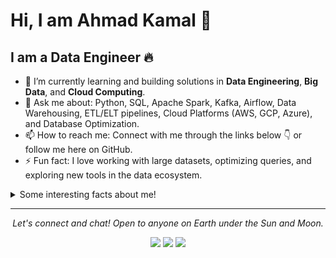 # Hi, I am Ahmad Kamal 👋

## I am a Data Engineer 🔥  

- 🌱 I’m currently learning and building solutions in **Data Engineering**, **Big Data**, and **Cloud Computing**.
- 💬 Ask me about: Python, SQL, Apache Spark, Kafka, Airflow, Data Warehousing, ETL/ELT pipelines, Cloud Platforms (AWS, GCP, Azure), and Database Optimization.
- 📫 How to reach me: Connect with me through the links below 👇 or follow me here on GitHub.
- ⚡ Fun fact: I love working with large datasets, optimizing queries, and exploring new tools in the data ecosystem.  

<details>
  <summary>Some interesting facts about me!</summary>
  <br>

  - Building scalable data pipelines to enable data-driven decision-making. ⭐️
  - Exploring distributed systems and real-time data streaming.
  - Passionate about cloud technologies and their applications in modern data engineering.

#### Programming languages I am using:
![Python](https://img.shields.io/badge/python%20-%2314354C.svg?&style=for-the-badge&logo=python&logoColor=white)
![SQL](https://img.shields.io/badge/SQL-4479A1?style=for-the-badge&logo=postgresql&logoColor=white)
![Java](https://img.shields.io/badge/Java-ED8B00?style=for-the-badge&logo=java&logoColor=white)

#### Frameworks and Tools I am using:
![Apache Spark](https://img.shields.io/badge/Apache%20Spark-E25A1C?style=for-the-badge&logo=apachespark&logoColor=white)
![Kafka](https://img.shields.io/badge/Apache%20Kafka-231F20?style=for-the-badge&logo=apachekafka&logoColor=white)
![Airflow](https://img.shields.io/badge/Apache%20Airflow-017CEE?style=for-the-badge&logo=apacheairflow&logoColor=white)
![PostgreSQL](https://img.shields.io/badge/PostgreSQL-336791?style=for-the-badge&logo=postgresql&logoColor=white)
![AWS](https://img.shields.io/badge/AWS-232F3E?style=for-the-badge&logo=amazonaws&logoColor=white)
![GCP](https://img.shields.io/badge/Google%20Cloud-4285F4?style=for-the-badge&logo=googlecloud&logoColor=white)

#### Hosting and Deployment:
![AWS S3](https://img.shields.io/badge/AWS%20S3-569A31?style=for-the-badge&logo=amazons3&logoColor=white)
![Google Cloud Storage](https://img.shields.io/badge/Google%20Cloud%20Storage-1A73E8?style=for-the-badge&logo=googlecloud&logoColor=white)

#### Version Controls:
![Git](https://img.shields.io/badge/Git-F05033?style=for-the-badge&logo=git&logoColor=white)
![GitHub](https://img.shields.io/badge/GitHub-181717?style=for-the-badge&logo=github&logoColor=white)

#### Collaboration Tools:
![Slack](https://img.shields.io/badge/Slack-4A154B?style=for-the-badge&logo=slack&logoColor=white)
![Trello](https://img.shields.io/badge/Trello-0079BF?style=for-the-badge&logo=trello&logoColor=white)

</details>

---

<p align="center">
  <i>Let's connect and chat! Open to anyone on Earth under the Sun and Moon.</i>
</p>

<p align="center">
    <a href="https://www.linkedin.com/in/ahmad-kamal-182a05171" alt="LinkedIn"><img src="https://img.shields.io/badge/LinkedIn-0077B5?style=for-the-badge&logo=linkedin&logoColor=white"></a>
    <a href="https://github.com/ahmadkamal2013" alt="GitHub"><img src="https://img.shields.io/badge/GitHub-100000?style=for-the-badge&logo=github&logoColor=white"></a>
    <a href="mailto:ahmadkamal28@gmail.com" alt="Gmail"><img src="https://img.shields.io/badge/Gmail-D14836?style=for-the-badge&logo=gmail&logoColor=white"></a>
</p>
